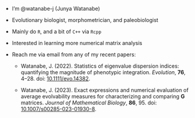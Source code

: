 - I’m @watanabe-j (Junya Watanabe)
- Evolutionary biologist, morphometrician, and paleobiologist
- Mainly do `R`, and a bit of `C++` via `Rcpp`
- Interested in learning more numerical matrix analysis
- Reach me via email from any of my recent papers:

  - Watanabe, J. (2022). Statistics of eigenvalue dispersion indices: 
quantifying the magnitude of phenotypic integration. 
*Evolution*, **76**, 4&ndash;28. 
doi: [10.1111/evo.14382](https://doi.org/10.1111/evo.14382).

  - Watanabe, J. (2023). Exact expressions and numerical evaluation of
average evolvability measures for characterizing and comparing **G**
matrices. *Journal of Mathematical Biology*, **86**, 95. doi:
[10.1007/s00285-023-01930-8](https://doi.org/10.1007/s00285-023-01930-8).

<!---
watanabe-j/watanabe-j is a special repository because its `README.md` (this file) appears on your GitHub profile.
You can click the Preview link to take a look at your changes.
--->
